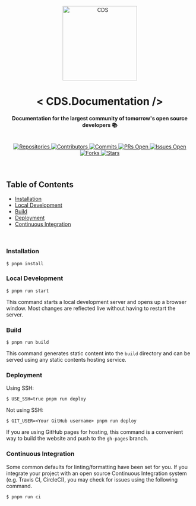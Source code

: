<p align="center">
  <a href="https://cdsorg.vercel.app/">
    <img alt="CDS" title="CDS" src="https://github.com/CodeDeployingSquad/docs/blob/7fee7e648814aaafebf52852eb99b4e3654e8387/static/img/logo.png" width="200">
  </a>
</p> 
<h1 align="center">< CDS.Documentation /></h1>
<h4 align="center">Documentation for the largest community of tomorrow's open source developers 📚</h4>

<br>

<div align="center">
  <a href="https://github.com/CodeDeployingSquad?tab=repositories">
    <img src="https://img.shields.io/badge/Repositories-9-brightgreen.svg" alt="Repositories">
  </a>
  <a href="https://github.com/CodeDeployingSquad/graphs/contributors">
    <img src="https://img.shields.io/badge/Contributors-15-blue.svg" alt="Contributors">
  </a>
  <a href="https://github.com/CodeDeployingSquad/graphs/commit-activity">
    <img src="https://img.shields.io/badge/Commits-3200-orange.svg" alt="Commits">
  </a>
  <a href="https://github.com/CodeDeployingSquad/pulls">
    <img src="https://img.shields.io/badge/PRs%20Open-25-brightgreen.svg" alt="PRs Open">
  </a>
  <a href="https://github.com/CodeDeployingSquad/issues">
    <img src="https://img.shields.io/badge/Issues%20Open-50-red.svg" alt="Issues Open">
  </a>
  <a href="https://github.com/CodeDeployingSquad/network/members">
    <img src="https://img.shields.io/badge/Forks-30-lightgrey.svg" alt="Forks">
  </a>
  <a href="https://github.com/CodeDeployingSquad/stargazers">
    <img src="https://img.shields.io/badge/Stars-1500-yellow.svg" alt="Stars">
  </a>
</div>
<br>
<br>

## Table of Contents

- [Installation](#setup)
- [Local Development](#localdevelopment)
- [Build](#build)
- [Deployment](#deployment)
- [Continuous Integration](#ci)

<br>

### Installation

```
$ pnpm install
```

### Local Development

```
$ pnpm run start
```

This command starts a local development server and opens up a browser window. Most changes are reflected live without having to restart the server.

### Build

```
$ pnpm run build
```

This command generates static content into the `build` directory and can be served using any static contents hosting service.

### Deployment

Using SSH:

```
$ USE_SSH=true pnpm run deploy
```

Not using SSH:

```
$ GIT_USER=<Your GitHub username> pnpm run deploy
```

If you are using GitHub pages for hosting, this command is a convenient way to build the website and push to the `gh-pages` branch.

### Continuous Integration

Some common defaults for linting/formatting have been set for you. If you integrate your project with an open source Continuous Integration system (e.g. Travis CI, CircleCI), you may check for issues using the following command.

```
$ pnpm run ci
```
